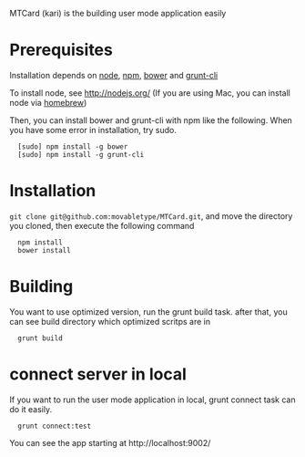 MTCard (kari) is the building user mode application easily

# Prerequisites
Installation depends on [node](http://nodejs.org/), [npm](https://npmjs.org/), [bower](http://bower.io/) and [grunt-cli](http://gruntjs.com/)

To install node, see http://nodejs.org/ (If you are using Mac, you can install node via [homebrew](http://mxcl.github.io/homebrew/))

Then, you can install bower and grunt-cli with npm like the following. When you have some error in installation, try sudo.

```
  [sudo] npm install -g bower
  [sudo] npm install -g grunt-cli
```

# Installation
```git clone git@github.com:movabletype/MTCard.git```, and move the directory you cloned, then execute the following command

```
  npm install
  bower install
```

# Building
You want to use optimized version, run the grunt build task. after that, you can see build directory which optimized scritps are in

```
  grunt build
```

# connect server in local
If you want to run the user mode application in local, grunt connect task can do it easily.

```
  grunt connect:test
```

You can see the app starting at http://localhost:9002/
